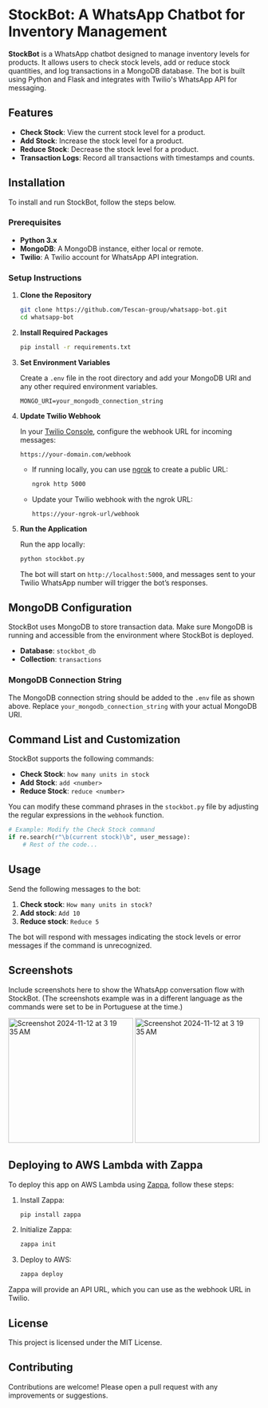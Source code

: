 # StockBot: A WhatsApp Chatbot for Inventory Management

**StockBot** is a WhatsApp chatbot designed to manage inventory levels for products. It allows users to check stock levels, add or reduce stock quantities, and log transactions in a MongoDB database. The bot is built using Python and Flask and integrates with Twilio's WhatsApp API for messaging.

## Features

- **Check Stock**: View the current stock level for a product.
- **Add Stock**: Increase the stock level for a product.
- **Reduce Stock**: Decrease the stock level for a product.
- **Transaction Logs**: Record all transactions with timestamps and counts.

## Installation

To install and run StockBot, follow the steps below.

### Prerequisites

- **Python 3.x**
- **MongoDB**: A MongoDB instance, either local or remote.
- **Twilio**: A Twilio account for WhatsApp API integration.

### Setup Instructions

1. **Clone the Repository**
   ```bash
   git clone https://github.com/Tescan-group/whatsapp-bot.git
   cd whatsapp-bot
   ```

2. **Install Required Packages**
   ```bash
   pip install -r requirements.txt
   ```

3. **Set Environment Variables**

   Create a `.env` file in the root directory and add your MongoDB URI and any other required environment variables.

   ```plaintext
   MONGO_URI=your_mongodb_connection_string
   ```

4. **Update Twilio Webhook**

   In your [Twilio Console](https://www.twilio.com/console), configure the webhook URL for incoming messages:

   ```
   https://your-domain.com/webhook
   ```

   - If running locally, you can use [ngrok](https://ngrok.com/) to create a public URL:
     ```bash
     ngrok http 5000
     ```

   - Update your Twilio webhook with the ngrok URL:
     ```
     https://your-ngrok-url/webhook
     ```

5. **Run the Application**

   Run the app locally:
   ```bash
   python stockbot.py
   ```

   The bot will start on `http://localhost:5000`, and messages sent to your Twilio WhatsApp number will trigger the bot’s responses.

## MongoDB Configuration

StockBot uses MongoDB to store transaction data. Make sure MongoDB is running and accessible from the environment where StockBot is deployed.

- **Database**: `stockbot_db`
- **Collection**: `transactions`

### MongoDB Connection String

The MongoDB connection string should be added to the `.env` file as shown above. Replace `your_mongodb_connection_string` with your actual MongoDB URI.

## Command List and Customization

StockBot supports the following commands:

- **Check Stock**: `how many units in stock`
- **Add Stock**: `add <number>`
- **Reduce Stock**: `reduce <number>`

You can modify these command phrases in the `stockbot.py` file by adjusting the regular expressions in the `webhook` function.

```python
# Example: Modify the Check Stock command
if re.search(r"\b(current stock)\b", user_message):
    # Rest of the code...
```

## Usage

Send the following messages to the bot:

1. **Check stock**: `How many units in stock?`
2. **Add stock**: `Add 10`
3. **Reduce stock**: `Reduce 5`

The bot will respond with messages indicating the stock levels or error messages if the command is unrecognized.

## Screenshots

Include screenshots here to show the WhatsApp conversation flow with StockBot. (The screenshots example was in a different language as the commands were set to be in Portuguese at the time.)

<img height="250" alt="Screenshot 2024-11-12 at 3 19 35 AM" src="https://github.com/user-attachments/assets/20b021e9-08bc-4b15-b572-6c8472d110da">
<img height="250" alt="Screenshot 2024-11-12 at 3 19 35 AM" src="https://github.com/user-attachments/assets/1c1931b3-64bb-40d4-ac3d-64144bd727f3">


## Deploying to AWS Lambda with Zappa

To deploy this app on AWS Lambda using [Zappa](https://github.com/Miserlou/Zappa), follow these steps:

1. Install Zappa:
   ```bash
   pip install zappa
   ```

2. Initialize Zappa:
   ```bash
   zappa init
   ```

3. Deploy to AWS:
   ```bash
   zappa deploy
   ```

Zappa will provide an API URL, which you can use as the webhook URL in Twilio.

## License

This project is licensed under the MIT License.

## Contributing

Contributions are welcome! Please open a pull request with any improvements or suggestions.
